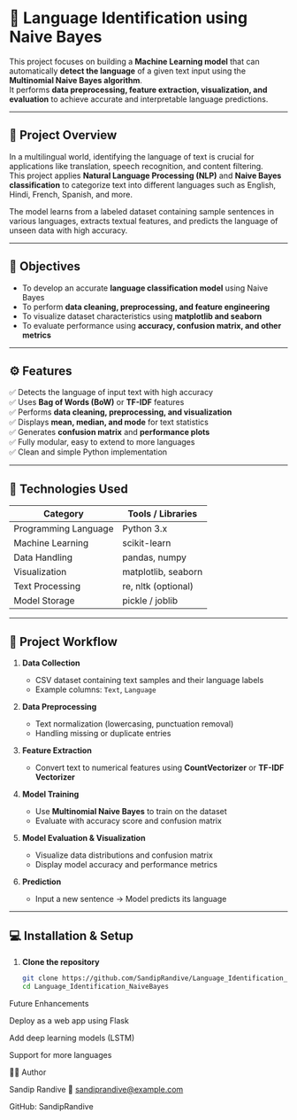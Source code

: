 # 🧠 Language Identification using Naive Bayes

This project focuses on building a **Machine Learning model** that can automatically **detect the language** of a given text input using the **Multinomial Naive Bayes algorithm**.  
It performs **data preprocessing, feature extraction, visualization, and evaluation** to achieve accurate and interpretable language predictions.

---

## 🌟 Project Overview

In a multilingual world, identifying the language of text is crucial for applications like translation, speech recognition, and content filtering.  
This project applies **Natural Language Processing (NLP)** and **Naive Bayes classification** to categorize text into different languages such as English, Hindi, French, Spanish, and more.

The model learns from a labeled dataset containing sample sentences in various languages, extracts textual features, and predicts the language of unseen data with high accuracy.

---

## 🎯 Objectives

- To develop an accurate **language classification model** using Naive Bayes  
- To perform **data cleaning, preprocessing, and feature engineering**  
- To visualize dataset characteristics using **matplotlib and seaborn**  
- To evaluate performance using **accuracy, confusion matrix, and other metrics**

---

## ⚙️ Features

✅ Detects the language of input text with high accuracy  
✅ Uses **Bag of Words (BoW)** or **TF-IDF** features  
✅ Performs **data cleaning, preprocessing, and visualization**  
✅ Displays **mean, median, and mode** for text statistics  
✅ Generates **confusion matrix** and **performance plots**  
✅ Fully modular, easy to extend to more languages  
✅ Clean and simple Python implementation  

---

## 🧰 Technologies Used

| Category | Tools / Libraries |
|-----------|------------------|
| Programming Language | Python 3.x |
| Machine Learning | scikit-learn |
| Data Handling | pandas, numpy |
| Visualization | matplotlib, seaborn |
| Text Processing | re, nltk (optional) |
| Model Storage | pickle / joblib |

---

## 🧩 Project Workflow

1. **Data Collection**  
   - CSV dataset containing text samples and their language labels  
   - Example columns: `Text`, `Language`

2. **Data Preprocessing**  
   - Text normalization (lowercasing, punctuation removal)  
   - Handling missing or duplicate entries  

3. **Feature Extraction**  
   - Convert text to numerical features using **CountVectorizer** or **TF-IDF Vectorizer**  

4. **Model Training**  
   - Use **Multinomial Naive Bayes** to train on the dataset  
   - Evaluate with accuracy score and confusion matrix  

5. **Model Evaluation & Visualization**  
   - Visualize data distributions and confusion matrix  
   - Display model accuracy and performance metrics  

6. **Prediction**  
   - Input a new sentence → Model predicts its language  

---


## 💻 Installation & Setup

1. **Clone the repository**
   ```bash
   git clone https://github.com/SandipRandive/Language_Identification_NaiveBayes.git
   cd Language_Identification_NaiveBayes

Future Enhancements

Deploy as a web app using Flask

Add deep learning models (LSTM)

Support for more languages

👨‍💻 Author

Sandip Randive
📧 sandiprandive@example.com

GitHub: SandipRandive
